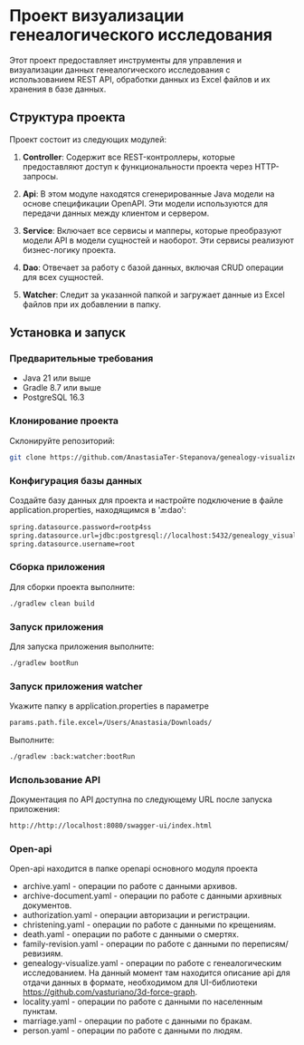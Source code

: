 # Проект визуализации генеалогического исследования

Этот проект предоставляет инструменты для управления и визуализации данных генеалогического исследования с использованием
REST API, обработки данных из Excel файлов и их хранения в базе данных.

## Структура проекта

Проект состоит из следующих модулей:

1. **Controller**: Содержит все REST-контроллеры, которые предоставляют доступ к функциональности проекта через
   HTTP-запросы.

2. **Api**: В этом модуле находятся сгенерированные Java модели на основе спецификации OpenAPI. Эти модели используются
   для передачи данных между клиентом и сервером.

3. **Service**: Включает все сервисы и мапперы, которые преобразуют модели API в модели сущностей и наоборот. Эти
   сервисы реализуют бизнес-логику проекта.

4. **Dao**: Отвечает за работу с базой данных, включая CRUD операции для всех сущностей.

5. **Watcher**: Следит за указанной папкой и загружает данные из Excel файлов при их добавлении в папку.

## Установка и запуск

### Предварительные требования

- Java 21 или выше
- Gradle 8.7 или выше
- PostgreSQL 16.3

### Клонирование проекта

Склонируйте репозиторий:

```bash
git clone https://github.com/AnastasiaTer-Stepanova/genealogy-visualizer.git
```

### Конфигурация базы данных

Создайте базу данных для проекта и настройте подключение в файле application.properties, находящимся в ':back:dao':

```bash
spring.datasource.password=rootp4ss
spring.datasource.url=jdbc:postgresql://localhost:5432/genealogy_visualizer
spring.datasource.username=root
```

### Сборка приложения

Для сборки проекта выполните:

```bash
./gradlew clean build
```

### Запуск приложения

Для запуска приложения выполните:

```bash
./gradlew bootRun
```

### Запуск приложения watcher

Укажите папку в application.properties в параметре

```bash
params.path.file.excel=/Users/Anastasia/Downloads/
```

Выполните:

```bash
./gradlew :back:watcher:bootRun
```

### Использование API

Документация по API доступна по следующему URL после запуска приложения:

```bash
http://http://localhost:8080/swagger-ui/index.html
```

### Open-api

Open-api находится в папке openapi основного модуля проекта

- archive.yaml - операции по работе с данными архивов.
- archive-document.yaml - операции по работе с данными архивных документов.
- authorization.yaml - операции авторизации и регистрации.
- christening.yaml - операции по работе с данными по крещениям.
- death.yaml - операции по работе с данными о смертях.
- family-revision.yaml - операции по работе с данными по переписям/ревизиям.
- genealogy-visualize.yaml - операции по работе с генеалогическим исследованием. На данный момент там находится описание
  api для отдачи данных в формате, необходимом для UI-библиотеки https://github.com/vasturiano/3d-force-graph.
- locality.yaml - операции по работе с данными по населенным пунктам.
- marriage.yaml - операции по работе с данными по бракам.
- person.yaml - операции по работе с данными по людям.
